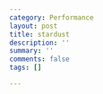 ```yaml
---
category: Performance
layout: post
title: stardust
description: ''
summary: ''
comments: false
tags: []

---
```

